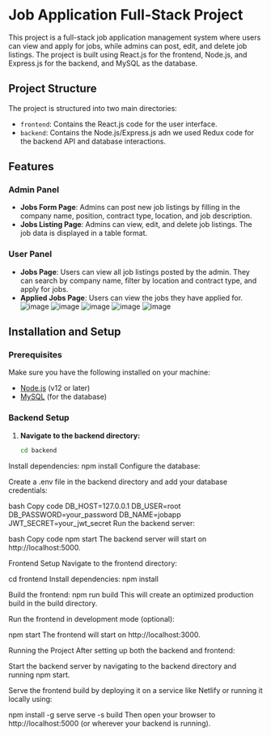 # Job Application Full-Stack Project

This project is a full-stack job application management system where users can view and apply for jobs, while admins can post, edit, and delete job listings. The project is built using React.js for the frontend, Node.js, and Express.js for the backend, and MySQL as the database.

## Project Structure

The project is structured into two main directories:

- `frontend`: Contains the React.js code for the user interface.
- `backend`: Contains the Node.js/Express.js adn we used Redux code for the backend API and database interactions.

## Features


### Admin Panel
- **Jobs Form Page**: Admins can post new job listings by filling in the company name, position, contract type, location, and job description.
- **Jobs Listing Page**: Admins can view, edit, and delete job listings. The job data is displayed in a table format.

### User Panel
- **Jobs Page**: Users can view all job listings posted by the admin. They can search by company name, filter by location and contract type, and apply for jobs.
- **Applied Jobs Page**: Users can view the jobs they have applied for.
![image](https://github.com/user-attachments/assets/5f72d9b8-f26e-4e88-bb57-ca0eafc3baeb)
![image](https://github.com/user-attachments/assets/b72d2f64-aa89-432a-8438-e721d58981e8)
![image](https://github.com/user-attachments/assets/0bbc82eb-3922-4ca8-8f85-6c90f81ad1d7)
![image](https://github.com/user-attachments/assets/4ce48abe-c536-4d54-a340-94d3c6b9949a)
![image](https://github.com/user-attachments/assets/e81dace3-67ce-498a-b56e-5ed7a34b2f36)



## Installation and Setup

### Prerequisites

Make sure you have the following installed on your machine:

- [Node.js](https://nodejs.org/) (v12 or later)
- [MySQL](https://www.mysql.com/) (for the database)

### Backend Setup

1. **Navigate to the backend directory:**

   ```bash
   cd backend

Install dependencies:
npm install
Configure the database:

Create a .env file in the backend directory and add your database credentials:

bash
Copy code
DB_HOST=127.0.0.1
DB_USER=root
DB_PASSWORD=your_password
DB_NAME=jobapp
JWT_SECRET=your_jwt_secret
Run the backend server:

bash
Copy code
npm start
The backend server will start on http://localhost:5000.

Frontend Setup
Navigate to the frontend directory:



cd frontend
Install dependencies:
npm install

Build the frontend:
npm run build
This will create an optimized production build in the build directory.

Run the frontend in development mode (optional):



npm start
The frontend will start on http://localhost:3000.

Running the Project
After setting up both the backend and frontend:

Start the backend server by navigating to the backend directory and running npm start.

Serve the frontend build by deploying it on a service like Netlify or running it locally using:


npm install -g serve
serve -s build
Then open your browser to http://localhost:5000 (or wherever your backend is running).
